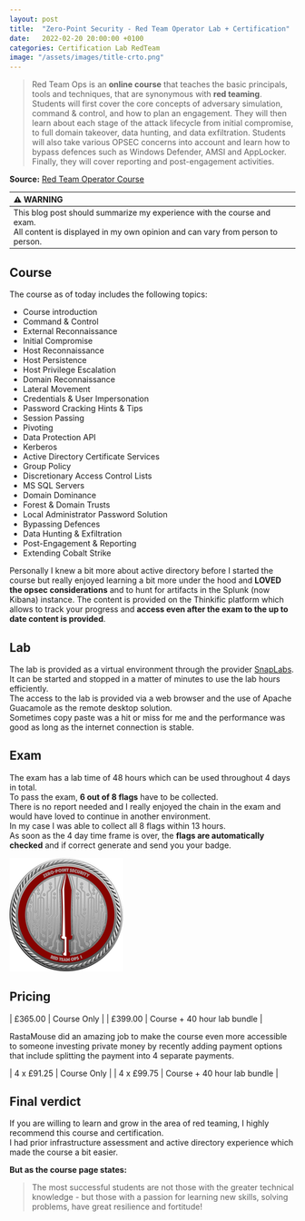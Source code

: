 ```yaml
---
layout: post
title:  "Zero-Point Security - Red Team Operator Lab + Certification"
date:   2022-02-20 20:00:00 +0100
categories: Certification Lab RedTeam
image: "/assets/images/title-crto.png"
---
```


> Red Team Ops is an **online course** that teaches the basic principals, tools and techniques, that are synonymous with **red teaming**.<br />
Students will first cover the core concepts of adversary simulation, command & control, and how to plan an engagement.  They will then learn about each stage of the attack lifecycle from initial compromise, to full domain takeover, data hunting, and data exfiltration.  Students will also take various OPSEC concerns into account and learn how to bypass defences such as Windows Defender, AMSI and AppLocker.  Finally, they will cover reporting and post-engagement activities.

**Source:** [Red Team Operator Course][red-team-ops-course]

| ⚠️ WARNING          |
|:---------------------------|
| This blog post should summarize my experience with the course and exam.<br />All content is displayed in my own opinion and can vary from person to person.|


## Course

The course as of today includes the following topics:
- Course introduction
- Command & Control
- External Reconnaissance
- Initial Compromise
- Host Reconnaissance
- Host Persistence
- Host Privilege Escalation
- Domain Reconnaissance
- Lateral Movement
- Credentials & User Impersonation
- Password Cracking Hints & Tips
- Session Passing
- Pivoting
- Data Protection API
- Kerberos
- Active Directory Certificate Services
- Group Policy
- Discretionary Access Control Lists
- MS SQL Servers
- Domain Dominance
- Forest & Domain Trusts
- Local Administrator Password Solution
- Bypassing Defences
- Data Hunting & Exfiltration
- Post-Engagement & Reporting
- Extending Cobalt Strike

Personally I knew a bit more about active directory before I started the course but really enjoyed learning a bit more under the hood and **LOVED the opsec considerations** and to hunt for artifacts in the Splunk (now Kibana) instance.
The content is provided on the Thinkific platform which allows to track your progress and **access even after the exam to the up to date content is provided**.

## Lab

The lab is provided as a virtual environment through the provider [SnapLabs][snaplabs-overview].<br />
It can be started and stopped in a matter of minutes to use the lab hours efficiently.<br />
The access to the lab is provided via a web browser and the use of Apache Guacamole as the remote desktop solution.<br />
Sometimes copy paste was a hit or miss for me and the performance was good as long as the internet connection is stable.

## Exam

The exam has a lab time of 48 hours which can be used throughout 4 days in total.<br />
To pass the exam, **6 out of 8 flags** have to be collected.<br />
There is no report needed and I really enjoyed the chain in the exam and would have loved to continue in another environment.<br />
In my case I was able to collect all 8 flags within 13 hours.<br />
As soon as the 4 day time frame is over, the **flags are automatically checked** and if correct generate and send you your badge.

![Alt text](/assets/images/zp-coin-red-100.png)

## Pricing

| £365.00	| Course Only					|
| £399.00	| Course + 40 hour lab bundle	|

RastaMouse did an amazing job to make the course even more accessible to someone investing private money by recently adding payment options that include splitting the payment into 4 separate payments.

| 4 x £91.25	| Course Only					|
| 4 x £99.75	| Course + 40 hour lab bundle	|

## Final verdict

If you are willing to learn and grow in the area of red teaming, I highly recommend this course and certification.<br />
I had prior infrastructure assessment and active directory experience which made the course a bit easier.<br />

**But as the course page states:**
> The most successful students are not those with the greater technical knowledge - but those with a passion for learning new skills, solving problems, have great resilience and fortitude!

<!-- Links -->
[red-team-ops-course]: https://courses.zeropointsecurity.co.uk/courses/red-team-ops
[snaplabs-overview]: https://www.snaplabs.io/